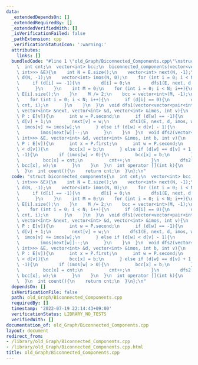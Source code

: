 ```yaml
---
data:
  _extendedDependsOn: []
  _extendedRequiredBy: []
  _extendedVerifiedWith: []
  _isVerificationFailed: false
  _pathExtension: cpp
  _verificationStatusIcon: ':warning:'
  attributes:
    links: []
  bundledCode: "#line 1 \"old_Graph/Biconnected_Components.cpp\"\nstruct biconnected_components{\n\
    \  int cnt;\n  vector<int> bcc;\n  biconnected_components(vector<vector<pair<int,\
    \ int>>> &E){\n    int N = E.size();\n    vector<int> next(N, -1);\n    vector<int>\
    \ d(N, -1);\n    vector<int> imos(N, 0);\n    for (int i = 0; i < N; i++){\n \
    \     if (d[i] == -1){\n        d[i] = 0;\n        dfs1(E, next, d, imos, i);\n\
    \      }\n    }\n    int M = 0;\n    for (int i = 0; i < N; i++){\n      M +=\
    \ E[i].size();\n    }\n    M /= 2;\n    bcc = vector<int>(M, -1);\n    cnt = 0;\n\
    \    for (int i = 0; i < N; i++){\n      if (d[i] == 0){\n        dfs2(E, d, imos,\
    \ cnt, i);\n      }\n    }\n  }\n  void dfs1(vector<vector<pair<int, int>>> &E,\
    \ vector<int> &next, vector<int> &d, vector<int> &imos, int v){\n    for (auto\
    \ P : E[v]){\n      int w = P.second;\n      if (d[w] == -1){\n        d[w] =\
    \ d[v] + 1;\n        next[v] = w;\n        dfs1(E, next, d, imos, w);\n      \
    \  imos[v] += imos[w];\n      } else if (d[w] < d[v] - 1){\n        imos[v]++;\n\
    \        imos[next[w]]--;\n      }\n    }\n  }\n  void dfs2(vector<vector<pair<int,\
    \ int>>> &E, vector<int> &d, vector<int> &imos, int b, int v){\n    for (auto\
    \ P : E[v]){\n      int x = P.first;\n      int w = P.second;\n      if (d[w]\
    \ < d[v]){\n        bcc[x] = b;\n      } else if (d[w] == d[v] + 1 && bcc[x] ==\
    \ -1){\n        if (imos[w] > 0){\n          bcc[x] = b;\n        } else {\n \
    \         bcc[x] = cnt;\n          cnt++;\n        }\n        dfs2(E, d, imos,\
    \ bcc[x], w);\n      }\n    }\n  }\n  int operator [](int k){\n    return bcc[k];\n\
    \  }\n  int count(){\n    return cnt;\n  }\n};\n"
  code: "struct biconnected_components{\n  int cnt;\n  vector<int> bcc;\n  biconnected_components(vector<vector<pair<int,\
    \ int>>> &E){\n    int N = E.size();\n    vector<int> next(N, -1);\n    vector<int>\
    \ d(N, -1);\n    vector<int> imos(N, 0);\n    for (int i = 0; i < N; i++){\n \
    \     if (d[i] == -1){\n        d[i] = 0;\n        dfs1(E, next, d, imos, i);\n\
    \      }\n    }\n    int M = 0;\n    for (int i = 0; i < N; i++){\n      M +=\
    \ E[i].size();\n    }\n    M /= 2;\n    bcc = vector<int>(M, -1);\n    cnt = 0;\n\
    \    for (int i = 0; i < N; i++){\n      if (d[i] == 0){\n        dfs2(E, d, imos,\
    \ cnt, i);\n      }\n    }\n  }\n  void dfs1(vector<vector<pair<int, int>>> &E,\
    \ vector<int> &next, vector<int> &d, vector<int> &imos, int v){\n    for (auto\
    \ P : E[v]){\n      int w = P.second;\n      if (d[w] == -1){\n        d[w] =\
    \ d[v] + 1;\n        next[v] = w;\n        dfs1(E, next, d, imos, w);\n      \
    \  imos[v] += imos[w];\n      } else if (d[w] < d[v] - 1){\n        imos[v]++;\n\
    \        imos[next[w]]--;\n      }\n    }\n  }\n  void dfs2(vector<vector<pair<int,\
    \ int>>> &E, vector<int> &d, vector<int> &imos, int b, int v){\n    for (auto\
    \ P : E[v]){\n      int x = P.first;\n      int w = P.second;\n      if (d[w]\
    \ < d[v]){\n        bcc[x] = b;\n      } else if (d[w] == d[v] + 1 && bcc[x] ==\
    \ -1){\n        if (imos[w] > 0){\n          bcc[x] = b;\n        } else {\n \
    \         bcc[x] = cnt;\n          cnt++;\n        }\n        dfs2(E, d, imos,\
    \ bcc[x], w);\n      }\n    }\n  }\n  int operator [](int k){\n    return bcc[k];\n\
    \  }\n  int count(){\n    return cnt;\n  }\n};\n"
  dependsOn: []
  isVerificationFile: false
  path: old_Graph/Biconnected_Components.cpp
  requiredBy: []
  timestamp: '2022-07-19 22:14:43+09:00'
  verificationStatus: LIBRARY_NO_TESTS
  verifiedWith: []
documentation_of: old_Graph/Biconnected_Components.cpp
layout: document
redirect_from:
- /library/old_Graph/Biconnected_Components.cpp
- /library/old_Graph/Biconnected_Components.cpp.html
title: old_Graph/Biconnected_Components.cpp
---
```

